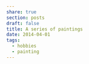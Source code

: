 ```yaml
---
share: true
section: posts
draft: false
title: A series of paintings
date: 2014-04-01
tags:
  - hobbies
  - painting
---
```



 <div class="breakout">
    <div class="breakout-content">
        <img src="https://res.cloudinary.com/dbi2zounq/image/upload/v1678472759/zinzy.website/2CF2F620-8F3A-47EF-AF6B-BD7621CD9095_znifts.jpg" alt="" class="mb-3" />
        <img src="https://res.cloudinary.com/dbi2zounq/image/upload/v1678472759/zinzy.website/C5F95094-127A-4D45-9A1F-3C4F85BD9FA8_bfqwkd.jpg" alt="" class="mb-3" />
        <img src="https://res.cloudinary.com/dbi2zounq/image/upload/v1678472759/zinzy.website/24E35EC9-E2E0-422A-9529-F24827058854_chblw2.jpg" alt="" class="mb-3" />
        <img src="https://res.cloudinary.com/dbi2zounq/image/upload/v1678472759/zinzy.website/1A0B14CE-4012-49DC-ADF1-F1635C20AC04_ny3zmy.jpg" alt="" class="mb-3" />
        <img src="https://res.cloudinary.com/dbi2zounq/image/upload/v1678472759/zinzy.website/D3F6CA7D-D6DF-428F-BFB4-B0765A6E5E50_dcem7n.jpg" alt="" class="mb-3" />
        <img src="https://res.cloudinary.com/dbi2zounq/image/upload/v1678472759/zinzy.website/FFD2D6F4-3A04-4340-8578-988066461012_sw2jj2.jpg" alt="" class="mb-3" />
        <img src="https://res.cloudinary.com/dbi2zounq/image/upload/v1678472759/zinzy.website/1A8437A2-BD81-4FEB-861F-B1C7B9F03E61_ylf4vy.jpg" alt="" class="mb-3" />
    </div>
</div>
